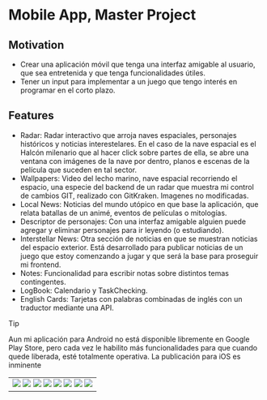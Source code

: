 # Mobile App, Master Project

## Motivation

* Crear una aplicación móvil que tenga una interfaz amigable al usuario, que sea entretenida y que tenga funcionalidades útiles.
* Tener un input para implementar a un juego que tengo interés en programar en el corto plazo.

## Features

* Radar: Radar interactivo que arroja naves espaciales, personajes históricos y noticias interestelares. En el caso de la nave espacial es el Halcón milenario que al hacer click sobre partes de ella, se abre una ventana con imágenes de la nave por dentro, planos e escenas de la película que suceden en tal sector.
* Wallpapers: Video del lecho marino, nave espacial recorriendo el espacio, una especie del backend de un radar que muestra mi control de cambios GIT, realizado con GitKraken. Imagenes no modificadas.
* Local News: Noticias del mundo utópico en que base la aplicación, que relata batallas de un animé, eventos de películas o mitologías.
* Descriptor de personajes: Con una interfaz amigable alguien puede agregar y eliminar personajes para ir leyendo (o estudiando).
* Interstellar News: Otra sección de noticias en que se muestran noticias del espacio exterior. Está desarrollado para publicar noticias de un juego que estoy comenzando a jugar y que será la base para proseguir mi frontend.
* Notes: Funcionalidad para escribir notas sobre distintos temas contingentes.
* LogBook: Calendario y TaskChecking.
* English Cards: Tarjetas con palabras combinadas de inglés con un traductor mediante una API. 



> [!TIP]
> Aun mi aplicación para Android no está disponible libremente en Google Play Store, pero cada vez le habilito más funcionalidades para que cuando quede liberada, esté totalmente operativa. La publicación para iOS es inminente

<p></p>

<table style="width:100%">
<tr>
<td>
<img src="https://firebasestorage.googleapis.com/v0/b/dexterprojectid.appspot.com/o/clientes%2FRadar.png?alt=media&token=0349ed0d-ba11-4e68-82c5-9e5cdf09a11d" />
<img src="https://firebasestorage.googleapis.com/v0/b/dexterprojectid.appspot.com/o/clientes%2FWallpapers.png?alt=media&token=77cce316-6064-4cfc-a738-023c5f722ca4" />
<img src="https://firebasestorage.googleapis.com/v0/b/dexterprojectid.appspot.com/o/clientes%2FLocal%20News.png?alt=media&token=c8fab532-ec74-4480-b6eb-9914c2ce4273" />
<img src="https://firebasestorage.googleapis.com/v0/b/dexterprojectid.appspot.com/o/clientes%2FDescriptor%20de%20Personajes.png?alt=media&token=dd0d44ab-fbbf-4dea-901d-9286386753be" />
<img src="https://firebasestorage.googleapis.com/v0/b/dexterprojectid.appspot.com/o/clientes%2FInterstellar%20News.png?alt=media&token=66c159c2-cfad-49ec-b0ee-fc82d70922b5" />
<img src="https://firebasestorage.googleapis.com/v0/b/dexterprojectid.appspot.com/o/clientes%2FNotes.png?alt=media&token=be257395-6704-4740-811d-2fa203ed00a9" />
<img src="https://firebasestorage.googleapis.com/v0/b/dexterprojectid.appspot.com/o/clientes%2FBit%C3%A1cora.png?alt=media&token=ee9b28ff-0154-48bc-a06d-3fde539758bd" />
<ims src="https://firebasestorage.googleapis.com/v0/b/dexterprojectid.appspot.com/o/clientes%2FEnglish%20Cards.png?alt=media&token=f646aeff-5ef2-4545-a9c1-fd9b2f381434" />
<img src="https://firebasestorage.googleapis.com/v0/b/dexterprojectid.appspot.com/o/clientes%2FEnglish%20Cards.png?alt=media&token=f646aeff-5ef2-4545-a9c1-fd9b2f381434" />


</td>
</tr>
</table>

